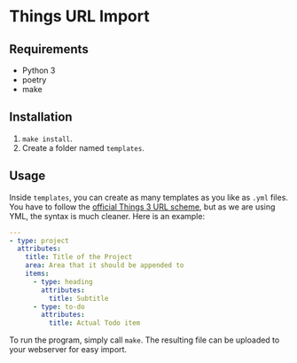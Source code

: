 # Things URL Import

## Requirements

- Python 3
- poetry
- make

## Installation

1. `make install`.
2. Create a folder named `templates`.

## Usage

Inside `templates`,  you can create as many templates as you like as `.yml` files.
You have to follow the [official Things 3 URL scheme](https://support.culturedcode.com/customer/en/portal/articles/2803573), but as we are using YML, the syntax is much cleaner.
Here is an example:

```yaml
---
- type: project
  attributes:
    title: Title of the Project
    area: Area that it should be appended to
    items:
      - type: heading
        attributes:
          title: Subtitle
      - type: to-do
        attributes:
          title: Actual Todo item
```

To run the program, simply call `make`.
The resulting file can be uploaded to your webserver for easy import.

